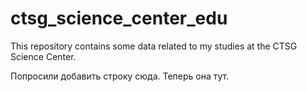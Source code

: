 # ctsg_science_center_edu
This repository contains some data related to my studies at the CTSG Science Center. 

Попросили добавить строку сюда. Теперь она тут.

